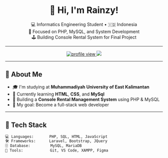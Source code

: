 <!-- Banner Animasi -->


<!-- Judul dan Perkenalan -->
<h1 align="center">👋 Hi, I'm Rainzy!</h1>

<p align="center">
  💻 Informatics Engineering Student • 🇮🇩 Indonesia <br>
  🔧 Focused on PHP, MySQL, and System Development <br>
  🕹️ Building Console Rental System for Final Project
</p>

---

<!-- Badge & Statistik -->
<p align="center">
  <a href="https://github.com/Rainzy21"> <!-- Ganti dengan username GitHub kamu -->
    <img src="https://komarev.com/ghpvc/?username=Rainzy21&label=Profile%20views&color=0e75b6&style=flat" alt="profile view" />
  </a>
  <a href="mailto:fashahervino@gmail.com">
    <img src="https://img.shields.io/badge/Email-DarkBlue?style=flat&logo=gmail&logoColor=white" />
  </a>
</p>

---

## 🧠 About Me

- 🎓 I'm studying at **Muhammadiyah University of East Kalimantan**
- 🌱 Currently learning **HTML**, **CSS**, and **MySql**
- 🔭 Building a **Console Rental Management System** using PHP & MySQL
- 🎯 My goal: Become a full-stack web developer

---

## 🚀 Tech Stack

```txt
💻 Languages:       PHP, SQL, HTML, JavaScript
🛠️ Frameworks:      Laravel, Bootstrap, JQuery
🗄️ Database:         MySQL, MariaDB
🧰 Tools:            Git, VS Code, XAMPP, Figma
